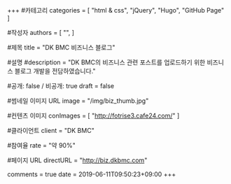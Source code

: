 +++
#카테고리
categories = [
    "html & css",
    "jQuery",
    "Hugo",
    "GitHub Page"
]

#작성자
authors = [
    "",
]

#제목
title = "DK BMC 비즈니스 블로그"

#설명
#description = "DK BMC의 비즈니스 관련 포스트를 업로드하기 위한 비즈니스 블로그 개발을 전담하였습니다."

#공개: false / 비공개: true
draft = false

#썸네일 이미지 URL
image = "/img/biz_thumb.jpg"

#컨텐츠 이미지
conImages = [
    "http://fotrise3.cafe24.com/"
]

#클라이언트
client = "DK BMC"

#참여율
rate = "약 90%"

#페이지 URL
directURL = "http://biz.dkbmc.com"

comments = true
date = 2019-06-11T09:50:23+09:00
+++

<!-- 게시글 내용 -->